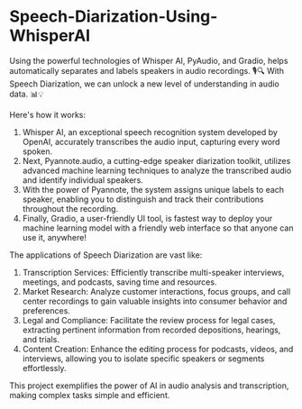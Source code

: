 # Speech-Diarization-Using-WhisperAI

Using the powerful technologies of Whisper AI, PyAudio, and Gradio, helps automatically separates and labels speakers in audio recordings. 🎙️🔍 With Speech Diarization, we can unlock a new level of understanding in audio data. 📊💡

Here's how it works:
1. Whisper AI, an exceptional speech recognition system developed by OpenAI, accurately transcribes the audio input, capturing every word spoken.
2. Next, Pyannote.audio, a cutting-edge speaker diarization toolkit, utilizes advanced machine learning techniques to analyze the transcribed audio and identify individual speakers.
3. With the power of Pyannote, the system assigns unique labels to each speaker, enabling you to distinguish and track their contributions throughout the recording.
4. Finally, Gradio, a user-friendly UI tool, is fastest way to deploy your machine learning model with a friendly web interface so that anyone can use it, anywhere!

The applications of Speech Diarization are vast like:
1. Transcription Services: Efficiently transcribe multi-speaker interviews, meetings, and podcasts, saving time and resources.
2. Market Research: Analyze customer interactions, focus groups, and call center recordings to gain valuable insights into consumer behavior and preferences.
3. Legal and Compliance: Facilitate the review process for legal cases, extracting pertinent information from recorded depositions, hearings, and trials.
4. Content Creation: Enhance the editing process for podcasts, videos, and interviews, allowing you to isolate specific speakers or segments effortlessly.

This project exemplifies the power of AI in audio analysis and transcription, making complex tasks simple and efficient.
